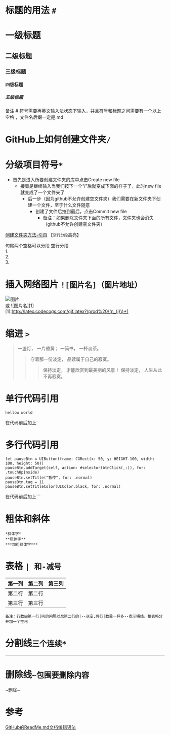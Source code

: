 #  标题的用法 `#`
# 一级标题  
##  二级标题
### 三级标题
#### 四级标题
##### 五级标题 
备注 # 符号需要再英文输入法状态下输入，并且符号和标题之间需要有一个以上空格 ，文件名后缀一定是.md
# GitHub上如何创建文件夹`/`
# 分级项目符号`*`
* 首先是进入所要创建文件夹的库中点击Create new file
  * 接着是继续输入当我们按下一个“/”后就变成下面的样子了，此时new file 就变成了一个文件夹了
    * 后一步（因为github不允许创建空文件夹）我们需要在新文件夹下创建一个文件，至于什么文件随意
      * 创建了文件后拉到最后，点击Commit new file
        * 备注：如果删除文件夹下面的所有文件，文件夹也会消失（github不允许创建空文件夹）    
   
[创建文件夹方法-引自](https://www.cnblogs.com/wuyepeng/p/9742690.html"悬停显示文字")    【`空行分段`高亮】
   
 句尾两个空格可以分段   空行分段  
 1.  
 2.  
 3.  
 # 插入网络图片 `![图片名]（图片地址）`
![图片](https://upload-images.jianshu.io/upload_images/1874524-b9be15e31c25eba2.jpg)  
或 ![图片名][1]  
[1]:http://latex.codecogs.com/gif.latex?\prod%20\(n_{i}\)+1
# 缩进 `>`
>一盏灯， 一片昏黄； 一简书， 一杯淡茶。 
>>守着那一份淡定， 品读属于自己的寂寞。 
>>>保持淡定， 才能欣赏到最美丽的风景！ 保持淡定， 人生从此不再寂寞。
# 单行代码引用
`hellow world`  

在代码前后加上\`
# 多行代码引用 
```
let pauseBtn = UIButton(frame: CGRect(x: 50, y: HEIGHT-100, width: 100, height: 50))
pauseBtn.addTarget(self, action: #selector(btnClick(_:)), for: .touchUpInside)
pauseBtn.setTitle("暂停", for: .normal)
pauseBtn.tag = 11
pauseBtn.setTitleColor(UIColor.black, for: .normal)
```
在代码前后加上```
# 粗体和斜体
    *斜体字* 
    **粗体字** 
    ***加粗斜体字***
    
   # 表格 `| 和-减号`
   |第一列|第二列|第三列|
   |----|----|----|
   |第二行|第二行||
   |第三行|第三行||
   
`备注：行数由第一行|间的间隔以及第二行的|--决定,两行|数量一样多--表示横线，根表格分开加一个空格`
# 分割线`三个连续*`
***
# 删除线`~包围要删除内容`
~删除~  
# 参考
[GitHub的ReadMe.md文档编辑语法](https://www.jianshu.com/p/9ab92efc286a)

